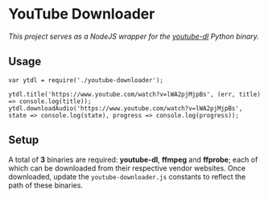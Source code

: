 # YouTube Downloader

*This project serves as a NodeJS wrapper for the [youtube-dl](https://rg3.github.io/youtube-dl/) Python binary.*

## Usage

```
var ytdl = require('./youtube-downloader');

ytdl.title('https://www.youtube.com/watch?v=lWA2pjMjpBs', (err, title) => console.log(title));
ytdl.downloadAudio('https://www.youtube.com/watch?v=lWA2pjMjpBs', state => console.log(state), progress => console.log(progress));
```

## Setup

A total of **3** binaries are required: **youtube-dl**, **ffmpeg** and **ffprobe**; each of which can be downloaded from their
respective vendor websites. Once downloaded, update the `youtube-downloader.js` constants to reflect the path of these binaries.